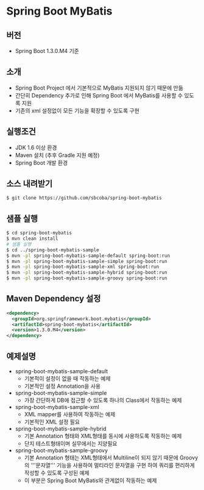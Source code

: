 # Spring Boot MyBatis 

## 버전
- Spring Boot 1.3.0.M4 기준

## 소개
- Spring Boot Project 에서 기본적으로 MyBatis 지원되지 않기 때문에 만듦 
- 간단히 Dependency 추가로 인해 Spring Boot 에서 MyBatis를 사용할 수 있도록 지원 
- 기존의 xml 설정없이 모든 기능을 확장할 수 있도록 구현

## 실행조건
- JDK 1.6 이상 환경
- Maven 설치 (추후 Gradle 지원 예정)
- Spring Boot 개발 환경

## 소스 내려받기
```sh
$ git clone https://github.com/sbcoba/spring-boot-mybatis
```

## 샘플 실행
```sh
$ cd spring-boot-mybatis
$ mvn clean install
# 샘플 실행
$ cd ../spring-boot-mybatis-sample
$ mvn -pl spring-boot-mybatis-sample-default spring-boot:run
$ mvn -pl spring-boot-mybatis-sample-simple spring-boot:run
$ mvn -pl spring-boot-mybatis-sample-xml spring-boot:run
$ mvn -pl spring-boot-mybatis-sample-hybrid spring-boot:run
$ mvn -pl spring-boot-mybatis-sample-groovy spring-boot:run
```

## Maven Dependency 설정
```xml
<dependency>
  <groupId>org.springframework.boot.mybatis</groupId>
  <artifactId>spring-boot-mybatis</artifactId>
  <version>1.3.0.M4</version>
</dependency>
```

## 예제설명
- spring-boot-mybatis-sample-default
	- 기본적이 설정이 없을 때 작동하는 예제
	- 기본적인 설정 Annotation을 사용
- spring-boot-mybatis-sample-simple
	- 가장 간단하게 DB에 접근할 수 있도록 하나의 Class에서 작동하는 예제 
- spring-boot-mybatis-sample-xml
	- XML mapper를 사용하여 작동하는 예제
	- 기본적인 XML 설정 필요
- spring-boot-mybatis-sample-hybrid
	- 기본 Annotation 형태와 XML형태를 동시에 사용하도록 작동하는 예제 
	- 단지 테스트형태이며 실무에서는 지양필요
- spring-boot-mybatis-sample-groovy
	- 기본 Annotation 형태는 XML형태에서 Multiline이 되지 않기 때문에 Groovy의 '''문자열''' 기능을 사용하여 멀티라인 문자열을 구현 하여 쿼리를 편리하게 작성할 수 있도록 구성된 예제
	- 이 부분은 Spring Boot MyBatis와 관계없이 작동하는 예제